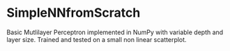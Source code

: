 # SimpleNNfromScratch
Basic Mutlilayer Perceptron implemented in NumPy with variable depth and layer size. Trained and tested on a small non linear scatterplot.

